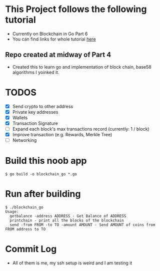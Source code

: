 # This Project follows the following tutorial

- Currently on Blockchain in Go Part 6
- You can find links for whole tutorial [here](https://github.com/practical-tutorials/project-based-learning#go)

## Repo created at midway of Part 4

- Created this to learn go and implementation of block chain, base58 algorithms I yoinked it.

# TODOS

- [x] Send crypto to other address
- [x] Private key addresses
- [x] Wallets
- [x] Transaction Signature
- [ ] Expand each block's max transactions record (currently: 1 / block)
- [x] Improve transaction (e.g. Rewards, Merkle Tree)
- [ ] Networking

# Build this noob app

```
$ go build -o blockchain_go *.go
```

# Run after building

```
$ ./blockchain_go
Usage:
  getbalance -address ADDRESS - Get Balance of ADDRESS
  printchain - print all the blocks of the blockchain
  send -from FROM -to TO -amount AMOUNT - Send AMOUNT of coins from FROM address to TO
```

# Commit Log

- All of them is me, my ssh setup is weird and I am testing it
